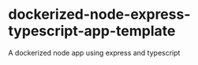 # dockerized-node-express-typescript-app-template
A dockerized node app using express and typescript
